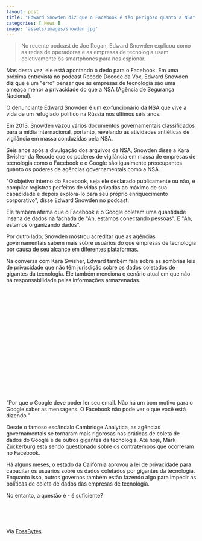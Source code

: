```yaml
---
layout: post
title: "Edward Snowden diz que o Facebook é tão perigoso quanto a NSA"
categories: [ News ]
image: 'assets/images/snowden.jpg'
---
```


> No recente podcast de Joe Rogan, Edward Snowden explicou como as redes de operadoras e as empresas de tecnologia usam coletivamente os smartphones para nos espionar.

Mas desta vez, ele está apontando o dedo para o Facebook. Em uma próxima entrevista no podcast Recode Decode da Vox, Edward Snowden diz que é um "erro" pensar que as empresas de tecnologia são uma ameaça menor à privacidade do que a NSA (Agência de Segurança Nacional).

O denunciante Edward Snowden é um ex-funcionário da NSA que vive a vida de um refugiado político na Rússia nos últimos seis anos.

<!-- RETANGULO LARGO -->
<script async src="https://pagead2.googlesyndication.com/pagead/js/adsbygoogle.js"></script>
<!-- Informat -->
<ins class="adsbygoogle"
style="display:block"
data-ad-client="ca-pub-2838251107855362"
data-ad-slot="2327980059"
data-ad-format="auto"
data-full-width-responsive="true"></ins>
<script>
(adsbygoogle = window.adsbygoogle || []).push({});
</script>

Em 2013, Snowden vazou vários documentos governamentais classificados para a mídia internacional, portanto, revelando as atividades antiéticas de vigilância em massa conduzidas pela NSA.

Seis anos após a divulgação dos arquivos da NSA, Snowden disse a Kara Swisher da Recode que os poderes de vigilância em massa de empresas de tecnologia como o Facebook e o Google são igualmente preocupantes quanto os poderes de agências governamentais como a NSA.

"O objetivo interno do Facebook, seja ele declarado publicamente ou não, é compilar registros perfeitos de vidas privadas ao máximo de sua capacidade e depois explorá-lo para seu próprio enriquecimento corporativo", disse Edward Snowden no podcast.

<!-- RETANGULO LARGO 2 -->
<script async src="//pagead2.googlesyndication.com/pagead/js/adsbygoogle.js"></script>
<ins class="adsbygoogle"
style="display:block; text-align:center;"
data-ad-layout="in-article"
data-ad-format="fluid"
data-ad-client="ca-pub-2838251107855362"
data-ad-slot="8549252987"></ins>
<script>
(adsbygoogle = window.adsbygoogle || []).push({});
</script>

Ele também afirma que o Facebook e o Google coletam uma quantidade insana de dados na fachada de "Ah, estamos conectando pessoas". E "Ah, estamos organizando dados".

Por outro lado, Snowden mostrou acreditar que as agências governamentais sabem mais sobre usuários do que empresas de tecnologia por causa de seu alcance em diferentes plataformas.

Na conversa com Kara Swisher, Edward também fala sobre as sombrias leis de privacidade que não têm jurisdição sobre os dados coletados de gigantes da tecnologia. Ele também menciona o cenário atual em que não há responsabilidade pelas informações armazenadas.

<!-- QUADRADO -->
<script async src="//pagead2.googlesyndication.com/pagead/js/adsbygoogle.js"></script>
<ins class="adsbygoogle"
style="display:inline-block;width:336px;height:280px"
data-ad-client="ca-pub-2838251107855362"
data-ad-slot="5351066970"></ins>
<script>
(adsbygoogle = window.adsbygoogle || []).push({});
</script>

“Por que o Google deve poder ler seu email. Não há um bom motivo para o Google saber as mensagens. O Facebook não pode ver o que você está dizendo "

Desde o famoso escândalo Cambridge Analytica, as agências governamentais se tornaram mais rigorosas nas práticas de coleta de dados do Google e de outros gigantes da tecnologia. Até hoje, Mark Zuckerburg está sendo questionado sobre os contratempos que ocorreram no Facebook.

Há alguns meses, o estado da Califórnia aprovou a lei de privacidade para capacitar os usuários sobre os dados coletados por gigantes da tecnologia. Enquanto isso, outros governos também estão fazendo algo para impedir as políticas de coleta de dados das empresas de tecnologia.

No entanto, a questão é - é suficiente?

<!-- MINI ANÚNCIO -->
<script async src="//pagead2.googlesyndication.com/pagead/js/adsbygoogle.js"></script>
<!-- Games Root -->
<ins class="adsbygoogle"
style="display:inline-block;width:336px;height:50px"
data-ad-client="ca-pub-2838251107855362"
data-ad-slot="5351066970"></ins>
<script>
(adsbygoogle = window.adsbygoogle || []).push({});
</script>

Via [FossBytes](https://fossbytes.com/edward-snowden-facebook-equally-dangerous-as-nsa/)
